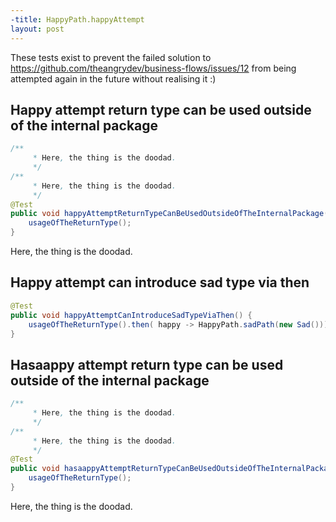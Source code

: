 ```yaml
---
-title: HappyPath.happyAttempt
layout: post
---
```

These tests exist to prevent the failed solution to https://github.com/theangrydev/business-flows/issues/12 from
being attempted again in the future without realising it :)

## Happy attempt return type can be used outside of the internal package
```java
/**
     * Here, the thing is the doodad.
     */
/**
     * Here, the thing is the doodad.
     */
@Test
public void happyAttemptReturnTypeCanBeUsedOutsideOfTheInternalPackage() {
    usageOfTheReturnType();
}
```
Here, the thing is the doodad.

## Happy attempt can introduce sad type via then
```java
@Test
public void happyAttemptCanIntroduceSadTypeViaThen() {
    usageOfTheReturnType().then( happy -> HappyPath.sadPath(new Sad()));
}
```

## Hasaappy attempt return type can be used outside of the internal package
```java
/**
     * Here, the thing is the doodad.
     */
/**
     * Here, the thing is the doodad.
     */
@Test
public void hasaappyAttemptReturnTypeCanBeUsedOutsideOfTheInternalPackage() {
    usageOfTheReturnType();
}
```
Here, the thing is the doodad.
